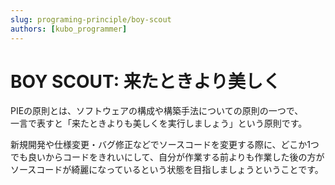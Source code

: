 ```yaml
---
slug: programing-principle/boy-scout
authors: [kubo_programmer]
---
```


# BOY SCOUT: 来たときより美しく
PIEの原則とは、ソフトウェアの構成や構築手法についての原則の一つで、<br/>
一言で表すと「来たときよりも美しくを実行しましょう」という原則です。

新規開発や仕様変更・バグ修正などでソースコードを変更する際に、どこか1つでも良いからコードをきれいにして、自分が作業する前よりも作業した後の方がソースコードが綺麗になっているという状態を目指しましょうということです。
